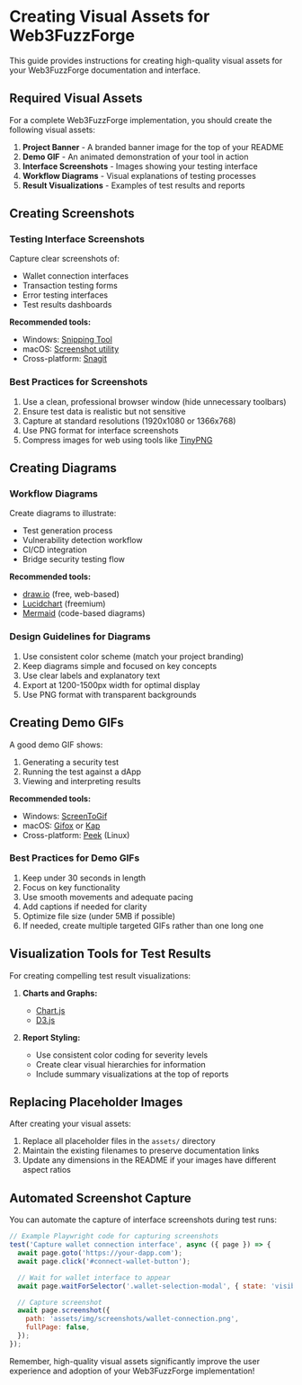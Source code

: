 # Creating Visual Assets for Web3FuzzForge

This guide provides instructions for creating high-quality visual assets for your Web3FuzzForge documentation and interface.

## Required Visual Assets

For a complete Web3FuzzForge implementation, you should create the following visual assets:

1. **Project Banner** - A branded banner image for the top of your README
2. **Demo GIF** - An animated demonstration of your tool in action
3. **Interface Screenshots** - Images showing your testing interface
4. **Workflow Diagrams** - Visual explanations of testing processes
5. **Result Visualizations** - Examples of test results and reports

## Creating Screenshots

### Testing Interface Screenshots

Capture clear screenshots of:

- Wallet connection interfaces
- Transaction testing forms
- Error testing interfaces
- Test results dashboards

**Recommended tools:**

- Windows: [Snipping Tool](https://support.microsoft.com/en-us/windows/use-snipping-tool-to-capture-screenshots-00246869-1843-655f-f220-97299b865f6b)
- macOS: [Screenshot utility](https://support.apple.com/en-us/HT201361)
- Cross-platform: [Snagit](https://www.techsmith.com/screen-capture.html)

### Best Practices for Screenshots

1. Use a clean, professional browser window (hide unnecessary toolbars)
2. Ensure test data is realistic but not sensitive
3. Capture at standard resolutions (1920x1080 or 1366x768)
4. Use PNG format for interface screenshots
5. Compress images for web using tools like [TinyPNG](https://tinypng.com/)

## Creating Diagrams

### Workflow Diagrams

Create diagrams to illustrate:

- Test generation process
- Vulnerability detection workflow
- CI/CD integration
- Bridge security testing flow

**Recommended tools:**

- [draw.io](https://app.diagrams.net/) (free, web-based)
- [Lucidchart](https://www.lucidchart.com/) (freemium)
- [Mermaid](https://mermaid.js.org/) (code-based diagrams)

### Design Guidelines for Diagrams

1. Use consistent color scheme (match your project branding)
2. Keep diagrams simple and focused on key concepts
3. Use clear labels and explanatory text
4. Export at 1200-1500px width for optimal display
5. Use PNG format with transparent backgrounds

## Creating Demo GIFs

A good demo GIF shows:

1. Generating a security test
2. Running the test against a dApp
3. Viewing and interpreting results

**Recommended tools:**

- Windows: [ScreenToGif](https://www.screentogif.com/)
- macOS: [Gifox](https://gifox.io/) or [Kap](https://getkap.co/)
- Cross-platform: [Peek](https://github.com/phw/peek) (Linux)

### Best Practices for Demo GIFs

1. Keep under 30 seconds in length
2. Focus on key functionality
3. Use smooth movements and adequate pacing
4. Add captions if needed for clarity
5. Optimize file size (under 5MB if possible)
6. If needed, create multiple targeted GIFs rather than one long one

## Visualization Tools for Test Results

For creating compelling test result visualizations:

1. **Charts and Graphs:**

   - [Chart.js](https://www.chartjs.org/)
   - [D3.js](https://d3js.org/)

2. **Report Styling:**
   - Use consistent color coding for severity levels
   - Create clear visual hierarchies for information
   - Include summary visualizations at the top of reports

## Replacing Placeholder Images

After creating your visual assets:

1. Replace all placeholder files in the `assets/` directory
2. Maintain the existing filenames to preserve documentation links
3. Update any dimensions in the README if your images have different aspect ratios

## Automated Screenshot Capture

You can automate the capture of interface screenshots during test runs:

```javascript
// Example Playwright code for capturing screenshots
test('Capture wallet connection interface', async ({ page }) => {
  await page.goto('https://your-dapp.com');
  await page.click('#connect-wallet-button');

  // Wait for wallet interface to appear
  await page.waitForSelector('.wallet-selection-modal', { state: 'visible' });

  // Capture screenshot
  await page.screenshot({
    path: 'assets/img/screenshots/wallet-connection.png',
    fullPage: false,
  });
});
```

Remember, high-quality visual assets significantly improve the user experience and adoption of your Web3FuzzForge implementation!
